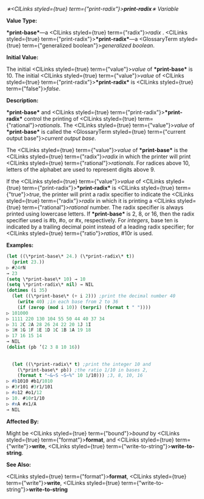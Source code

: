 *∗<ClLinks styled={true} term={"print-radix"}><b>*print-radix*</b></ClLinks>∗ Variable* 



**Value Type:** 



**\*print-base\***—a <ClLinks styled={true} term={"radix"}><i>radix</i></ClLinks> . <ClLinks styled={true} term={"print-radix"}><b>\*print-radix\*</b></ClLinks>—a <GlossaryTerm styled={true} term={"generalized boolean"}><i>generalized boolean</i></GlossaryTerm>. 



**Initial Value:** 



The initial <ClLinks styled={true} term={"value"}><i>value</i></ClLinks> of **\*print-base\*** is 10. The initial <ClLinks styled={true} term={"value"}><i>value</i></ClLinks> of <ClLinks styled={true} term={"print-radix"}><b>\*print-radix\*</b></ClLinks> is <ClLinks styled={true} term={"false"}><i>false</i></ClLinks>. 



**Description:** 



**\*print-base\*** and <ClLinks styled={true} term={"print-radix"}><b>\*print-radix\*</b></ClLinks> control the printing of <ClLinks styled={true} term={"rational"}><i>rationals</i></ClLinks>. The <ClLinks styled={true} term={"value"}><i>value</i></ClLinks> of **\*print-base\*** is called the <GlossaryTerm styled={true} term={"current output base"}><i>current output base</i></GlossaryTerm>. 



The <ClLinks styled={true} term={"value"}><i>value</i></ClLinks> of **\*print-base\*** is the <ClLinks styled={true} term={"radix"}><i>radix</i></ClLinks> in which the printer will print <ClLinks styled={true} term={"rational"}><i>rationals</i></ClLinks>. For radices above 10, letters of the alphabet are used to represent digits above 9. 



If the <ClLinks styled={true} term={"value"}><i>value</i></ClLinks> of <ClLinks styled={true} term={"print-radix"}><b>\*print-radix\*</b></ClLinks> is <ClLinks styled={true} term={"true"}><i>true</i></ClLinks>, the printer will print a radix specifier to indicate the <ClLinks styled={true} term={"radix"}><i>radix</i></ClLinks> in which it is printing a <ClLinks styled={true} term={"rational"}><i>rational</i></ClLinks> number. The radix specifier is always printed using lowercase letters. If **\*print-base\*** is 2, 8, or 16, then the radix specifier used is #b, #o, or #x, respectively. For *integers*, base ten is indicated by a trailing decimal point instead of a leading radix specifier; for <ClLinks styled={true} term={"ratio"}><i>ratios</i></ClLinks>, #10r is used. 



**Examples:**
```lisp
(let ((\*print-base\* 24.) (\*print-radix\* t)) 
  (print 23.)) 
▷ #24rN 
→ 23 
(setq \*print-base\* 10) → 10 
(setq \*print-radix\* nil) → NIL 
(dotimes (i 35) 
  (let ((\*print-base\* (+ i 2))) ;print the decimal number 40 
    (write 40) ;in each base from 2 to 36 
    (if (zerop (mod i 10)) (terpri) (format t " ")))) 
▷ 101000 
▷ 1111 220 130 104 55 50 44 40 37 34 
▷ 31 2C 2A 28 26 24 22 20 1J 1I 
▷ 1H 1G 1F 1E 1D 1C 1B 1A 19 18 
▷ 17 16 15 14 
→ NIL 
(dolist (pb ’(2 3 8 10 16)) 
  
  
  (let ((\*print-radix\* t) ;print the integer 10 and 
	(\*print-base\* pb)) ;the ratio 1/10 in bases 2, 
    (format t "~&~S ~S~%" 10 1/10))) ;3, 8, 10, 16 
▷ #b1010 #b1/1010 
▷ #3r101 #3r1/101 
▷ #o12 #o1/12 
▷ 10. #10r1/10 
▷ #xA #x1/A 
→ NIL 
```
**Affected By:** 



Might be <ClLinks styled={true} term={"bound"}><i>bound</i></ClLinks> by <ClLinks styled={true} term={"format"}><b>format</b></ClLinks>, and <ClLinks styled={true} term={"write"}><b>write</b></ClLinks>, <ClLinks styled={true} term={"write-to-string"}><b>write-to-string</b></ClLinks>. 



**See Also:** 



<ClLinks styled={true} term={"format"}><b>format</b></ClLinks>, <ClLinks styled={true} term={"write"}><b>write</b></ClLinks>, <ClLinks styled={true} term={"write-to-string"}><b>write-to-string</b></ClLinks> 



